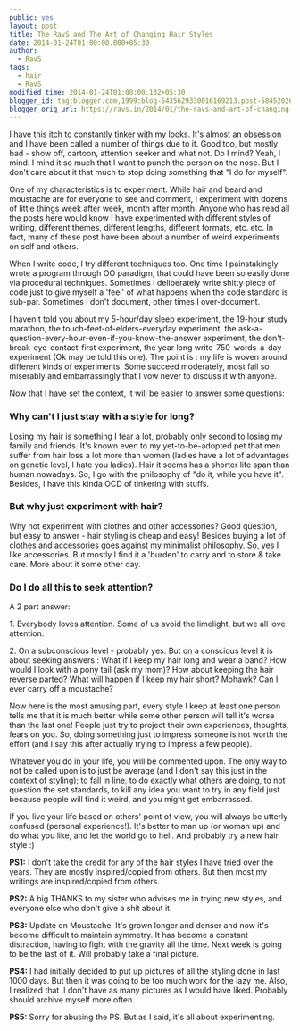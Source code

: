 ```yaml
---
public: yes
layout: post
title: The RavS and The Art of Changing Hair Styles
date: 2014-01-24T01:00:00.000+05:30
author:
  - RavS
tags:
  - hair
  - RavS
modified_time: 2014-01-24T01:00:00.132+05:30
blogger_id: tag:blogger.com,1999:blog-5435629330016169213.post-5845202659863077620
blogger_orig_url: https://ravs.in/2014/01/the-ravs-and-art-of-changing-hair-styles.html
---
```


I have this itch to constantly tinker with my looks. It's almost an obsession and I have been called a number of things due to it. Good too, but mostly bad - show off, cartoon, attention seeker and what not. Do I mind? Yeah, I mind. I mind it so much that I want to punch the person on the nose. But I don't care about it that much to stop doing something that "I do for myself".

  

One of my characteristics is to experiment. While hair and beard and moustache are for everyone to see and comment, I experiment with dozens of little things week after week, month after month. Anyone who has read all the posts here would know I have experimented with different styles of writing, different themes, different lengths, different formats, etc. etc. In fact, many of these post have been about a number of weird experiments on self and others.

  

When I write code, I try different techniques too. One time I painstakingly wrote a program through OO paradigm, that could have been so easily done via procedural techniques. Sometimes I deliberately write shitty piece of code just to give myself a 'feel' of what happens when the code standard is sub-par. Sometimes I don't document, other times I over-document.

  

I haven't told you about my 5-hour/day sleep experiment, the 19-hour study marathon, the touch-feet-of-elders-everyday experiment, the ask-a-question-every-hour-even-if-you-know-the-answer experiment, the don't-break-eye-contact-first experiment, the year long write-750-words-a-day experiment (Ok may be told this one). The point is : my life is woven around different kinds of experiments. Some succeed moderately, most fail so miserably and embarrassingly that I vow never to discuss it with anyone.

  

Now that I have set the context, it will be easier to answer some questions:

  

### Why can't I just stay with a style for long?

Losing my hair is something I fear a lot, probably only second to losing my family and friends. It's known even to my yet-to-be-adopted pet that men suffer from hair loss a lot more than women (ladies have a lot of advantages on genetic level, I hate you ladies). Hair it seems has a shorter life span than human nowadays. So, I go with the philosophy of "do it, while you have it". Besides, I have this kinda OCD of tinkering with stuffs.

  

### But why just experiment with hair? 

Why not experiment with clothes and other accessories? Good question, but easy to answer - hair styling is cheap and easy! Besides buying a lot of clothes and accessories goes against my minimalist philosophy. So, yes I like accessories. But mostly I find it a 'burden' to carry and to store & take care. More about it some other day.

  

### Do I do all this to seek attention? 

A 2 part answer:

1\. Everybody loves attention. Some of us avoid the limelight, but we all love attention.

2\. On a subconscious level - probably yes. But on a conscious level it is about seeking answers : What if I keep my hair long and wear a band? How would I look with a pony tail (ask my mom)? How about keeping the hair reverse parted? What will happen if I keep my hair short? Mohawk? Can I ever carry off a moustache?

  

  

Now here is the most amusing part, every style I keep at least one person tells me that it is much better while some other person will tell it's worse than the last one! People just try to project their own experiences, thoughts, fears on you. So, doing something just to impress someone is not worth the effort (and I say this after actually trying to impress a few people).

  

Whatever you do in your life, you will be commented upon. The only way to not be called upon is to just be average (and I don't say this just in the context of styling); to fall in line, to do exactly what others are doing, to not question the set standards, to kill any idea you want to try in any field just because people will find it weird, and you might get embarrassed.

  

If you live your life based on others' point of view, you will always be utterly confused (personal experience!). It's better to man up (or woman up) and do what you like, and let the world go to hell. And probably try a new hair style :)

  

  

**PS1:** I don't take the credit for any of the hair styles I have tried over the years. They are mostly inspired/copied from others. But then most my writings are inspired/copied from others.

  

**PS2:** A big THANKS to my sister who advises me in trying new styles, and everyone else who don't give a shit about it.

  

**PS3:** Update on Moustache: It's grown longer and denser and now it's become difficult to maintain symmetry. It has become a constant distraction, having to fight with the gravity all the time. Next week is going to be the last of it. Will probably take a final picture.

  

**PS4:** I had initially decided to put up pictures of all the styling done in last 1000 days. But then it was going to be too much work for the lazy me. Also, I realized that  I don't have as many pictures as I would have liked. Probably should archive myself more often.

  

**PS5:** Sorry for abusing the PS. But as I said, it's all about experimenting.
